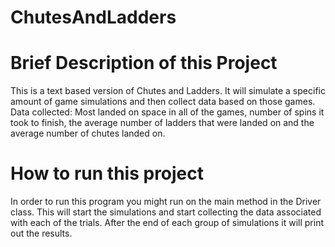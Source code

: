 # ChutesAndLadders
# Brief Description of this Project
This is a text based version of Chutes and Ladders. It will simulate a specific amount of game simulations and then collect data based on those games. Data collected: Most landed on space in all of the games, number of spins it took to finish, the average number of ladders that were landed on and the average number of chutes landed on. 

# How to run this project 
In order to run this program you might run on the main method in the Driver class. This will start the simulations and start collecting the data associated with each of the trials. After the end of each group of simulations it will print out the results. 

